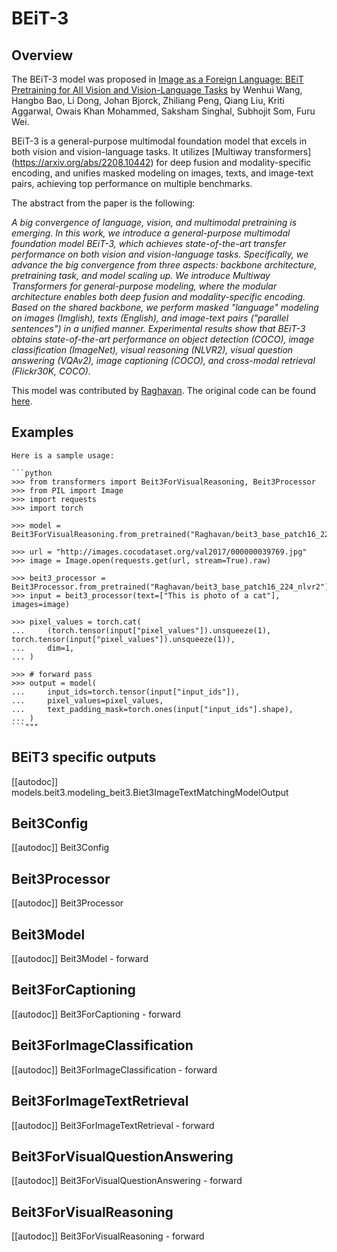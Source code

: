 <!--Copyright 2023 The HuggingFace Team. All rights reserved.

Licensed under the Apache License, Version 2.0 (the "License"); you may not use this file except in compliance with
the License. You may obtain a copy of the License at

http://www.apache.org/licenses/LICENSE-2.0

Unless required by applicable law or agreed to in writing, software distributed under the License is distributed on
an "AS IS" BASIS, WITHOUT WARRANTIES OR CONDITIONS OF ANY KIND, either express or implied. See the License for the
specific language governing permissions and limitations under the License.
-->

# BEiT-3

## Overview

The BEiT-3 model was proposed in [Image as a Foreign Language: BEiT Pretraining for All Vision and Vision-Language
Tasks](https://arxiv.org/abs/2208.10442) by Wenhui Wang, Hangbo Bao, Li Dong, Johan Bjorck, Zhiliang Peng, Qiang Liu,
Kriti Aggarwal, Owais Khan Mohammed, Saksham Singhal, Subhojit Som, Furu Wei. 

BEiT-3 is a general-purpose multimodal foundation model that excels in both vision and vision-language tasks. It
utilizes  [Multiway transformers] (https://arxiv.org/abs/2208.10442) for deep fusion and modality-specific encoding, 
and unifies masked modeling on images, texts, and image-text pairs, achieving top performance on multiple benchmarks.

The abstract from the paper is the following:

*A big convergence of language, vision, and multimodal pretraining is emerging. In this work, we introduce a
general-purpose multimodal foundation model BEiT-3, which achieves state-of-the-art transfer performance on both vision
and vision-language tasks. Specifically, we advance the big convergence from three aspects: backbone architecture,
pretraining task, and model scaling up. We introduce Multiway Transformers for general-purpose modeling, where the
modular architecture enables both deep fusion and modality-specific encoding. Based on the shared backbone, we perform
masked "language" modeling on images (Imglish), texts (English), and image-text pairs ("parallel sentences") in a
unified manner. Experimental results show that BEiT-3 obtains state-of-the-art performance on object detection (COCO),
image classification (ImageNet), visual reasoning (NLVR2), visual question answering
(VQAv2), image captioning (COCO), and cross-modal retrieval (Flickr30K, COCO).*

This model was contributed by [Raghavan](https://huggingface.co/Raghavan).
The original code can be found [here](https://github.com/microsoft/unilm/tree/master/beit3).

## Examples 
    Here is a sample usage:
    
    ```python
    >>> from transformers import Beit3ForVisualReasoning, Beit3Processor
    >>> from PIL import Image
    >>> import requests
    >>> import torch

    >>> model = Beit3ForVisualReasoning.from_pretrained("Raghavan/beit3_base_patch16_224_nlvr2")

    >>> url = "http://images.cocodataset.org/val2017/000000039769.jpg"
    >>> image = Image.open(requests.get(url, stream=True).raw)

    >>> beit3_processor = Beit3Processor.from_pretrained("Raghavan/beit3_base_patch16_224_nlvr2")
    >>> input = beit3_processor(text=["This is photo of a cat"], images=image)

    >>> pixel_values = torch.cat(
    ...     (torch.tensor(input["pixel_values"]).unsqueeze(1), torch.tensor(input["pixel_values"]).unsqueeze(1)),
    ...     dim=1,
    ... )

    >>> # forward pass
    >>> output = model(
    ...     input_ids=torch.tensor(input["input_ids"]),
    ...     pixel_values=pixel_values,
    ...     text_padding_mask=torch.ones(input["input_ids"].shape),
    ... )
    ```"""

## BEiT3 specific outputs

[[autodoc]] models.beit3.modeling_beit3.Biet3ImageTextMatchingModelOutput

## Beit3Config

[[autodoc]] Beit3Config

## Beit3Processor

[[autodoc]] Beit3Processor

## Beit3Model

[[autodoc]] Beit3Model
    - forward

## Beit3ForCaptioning

[[autodoc]] Beit3ForCaptioning
    - forward

## Beit3ForImageClassification

[[autodoc]] Beit3ForImageClassification
    - forward

## Beit3ForImageTextRetrieval

[[autodoc]] Beit3ForImageTextRetrieval
    - forward

## Beit3ForVisualQuestionAnswering

[[autodoc]] Beit3ForVisualQuestionAnswering
    - forward

## Beit3ForVisualReasoning

[[autodoc]] Beit3ForVisualReasoning
    - forward
